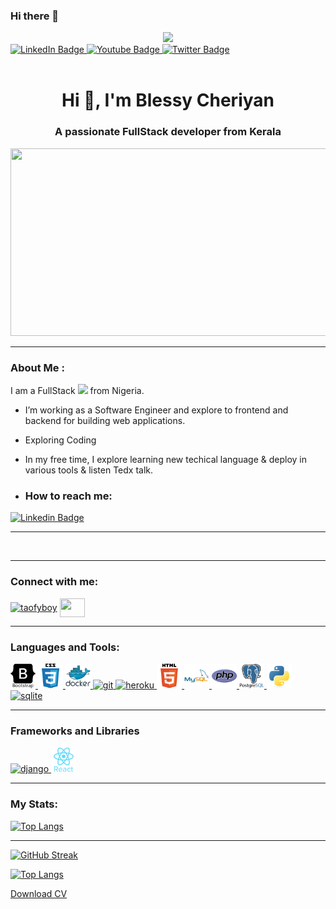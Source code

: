 ### Hi there 👋
<!--
**blessycheriyan/blessycheriyan** is a ✨ _special_ ✨ repository because its `README.md` (this file) appears on your GitHub profile.

Here are some ideas to get you started:

- 🔭 I’m currently working on ...
- 🌱 I’m currently learning ...
- 👯 I’m looking to collaborate on ...
- 🤔 I’m looking for help with ...
- 💬 Ask me about ...
- 📫 How to reach me: ...
- 😄 Pronouns: ...
- ⚡ Fun fact: ...
-->
<!--- Header Gif --->

<div id="header" align="center">
  <img src="https://media.giphy.com/media/fvx95jkua5th3YeThr/giphy.gif" width="300"/>
</div>

<!--- Social Badge --->
<div id="badges">
  <a href="your-linkedin-URL">
    <img src="https://img.shields.io/badge/LinkedIn-blue?style=for-the-badge&logo=linkedin&logoColor=white" alt="LinkedIn Badge"/>
  </a>
  <a href="your-youtube-URL">
    <img src="https://img.shields.io/badge/YouTube-red?style=for-the-badge&logo=youtube&logoColor=white" alt="Youtube Badge"/>
  </a>
  <a href="your-twitter-URL">
    <img src="https://img.shields.io/badge/Twitter-blue?style=for-the-badge&logo=twitter&logoColor=white" alt="Twitter Badge"/>
  </a>
</div>

<!--- Github Profile Views Counter --->

<img src="https://komarev.com/ghpvc/?username=your-github-username&style=flat-square&color=blue" alt=""/>



<!--- Github Profile Views Counter --->
<h1 align="center">Hi 👋, I'm Blessy Cheriyan</h1>
<h3 align="center">A passionate FullStack developer from Kerala</h3>


<div align="center">
  <img src="https://media.giphy.com/media/dWesBcTLavkZuG35MI/giphy.gif" width="600" height="300"/>
</div>

---

<h3 align="left">About Me :</h3>

I am a FullStack  <img src="https://media.giphy.com/media/WUlplcMpOCEmTGBtBW/giphy.gif" width="30"> from Nigeria.

- I’m working as a Software Engineer and explore to frontend and backend for building web applications.

- Exploring Coding

-  In my free time, I explore learning new techical language & deploy in various tools & listen Tedx talk.

- <h3 align="left">How to reach me:</h3>
[![Linkedin Badge](https://img.shields.io/badge/LinkedIn-blue?style=for-the-badge&logo=linkedin&logoColor=white)](www.linkedin.com/in/blessy-cheriyan/)

---

<p align="left"> <a href="https://twitter.com/" target="blank"><img src="https://img.shields.io/twitter/follow/taofyboy?logo=twitter&style=for-the-badge" alt="" /></a> </p>

---

<h3 align="left">Connect with me:</h3>
<p align="left">
<a href="https://twitter.com/" target="blank"><img align="center" src="https://raw.githubusercontent.com/rahuldkjain/github-profile-readme-generator/master/src/images/icons/Social/twitter.svg" alt="taofyboy" height="30" width="40" /></a>
<a href="https://linkedin.com/in/linkedin.com/in/adedoyin-okutade-317a39100" target="blank"><img align="center" src="https://raw.githubusercontent.com/rahuldkjain/github-profile-readme-generator/master/src/images/icons/Social/linked-in-alt.svg" alt="" height="30" width="40" /></a></p>

---

<h3 align="left">Languages and Tools:</h3>
<p align="left"> <a href="https://getbootstrap.com" target="_blank" rel="noreferrer"> <img src="https://raw.githubusercontent.com/devicons/devicon/master/icons/bootstrap/bootstrap-plain-wordmark.svg" alt="bootstrap" width="40" height="40"/> </a> <a href="https://www.w3schools.com/css/" target="_blank" rel="noreferrer"> <img src="https://raw.githubusercontent.com/devicons/devicon/master/icons/css3/css3-original-wordmark.svg" alt="css3" width="40" height="40"/> </a>  </a> <a href="https://www.docker.com/" target="_blank" rel="noreferrer"> <img src="https://raw.githubusercontent.com/devicons/devicon/master/icons/docker/docker-original-wordmark.svg" alt="docker" width="40" height="40"/> </a> <a href="https://git-scm.com/" target="_blank" rel="noreferrer"> <img src="https://www.vectorlogo.zone/logos/git-scm/git-scm-icon.svg" alt="git" width="40" height="40"/> </a> <a href="https://heroku.com" target="_blank" rel="noreferrer"> <img src="https://www.vectorlogo.zone/logos/heroku/heroku-icon.svg" alt="heroku" width="40" height="40"/> </a> <a href="https://www.w3.org/html/" target="_blank" rel="noreferrer"> <img src="https://raw.githubusercontent.com/devicons/devicon/master/icons/html5/html5-original-wordmark.svg" alt="html5" width="40" height="40"/> </a> <a href="https://www.mysql.com/" target="_blank" rel="noreferrer"> <img src="https://raw.githubusercontent.com/devicons/devicon/master/icons/mysql/mysql-original-wordmark.svg" alt="mysql" width="40" height="40"/> </a> <a href="https://www.php.net" target="_blank" rel="noreferrer"> <img src="https://raw.githubusercontent.com/devicons/devicon/master/icons/php/php-original.svg" alt="php" width="40" height="40"/> </a> <a href="https://www.postgresql.org" target="_blank" rel="noreferrer"> <img src="https://raw.githubusercontent.com/devicons/devicon/master/icons/postgresql/postgresql-original-wordmark.svg" alt="postgresql" width="40" height="40"/> </a> <a href="https://www.python.org" target="_blank" rel="noreferrer"> <img src="https://raw.githubusercontent.com/devicons/devicon/master/icons/python/python-original.svg" alt="python" width="40" height="40"/> </a>  <a href="https://www.sqlite.org/" target="_blank" rel="noreferrer"> <img src="https://www.vectorlogo.zone/logos/sqlite/sqlite-icon.svg" alt="sqlite" width="40" height="40"/> </a> 


---
<h3 align="left">Frameworks and Libraries</h3><p>

<a href="https://www.djangoproject.com/" target="_blank" rel="noreferrer"> <img src="https://cdn.worldvectorlogo.com/logos/django.svg" alt="django" width="40" height="40"/>
<a href="https://reactjs.org/" target="_blank" rel="noreferrer"> <img src="https://raw.githubusercontent.com/devicons/devicon/master/icons/react/react-original-wordmark.svg" alt="react" width="40" height="40"/> </a>



---

<h3 align="left">My Stats:</h3><p>

<!--- <p><img align="left" src="https://github-readme-stats.vercel.app/api/top-langs?username=copatech&show_icons=true&locale=en&layout=compact&theme=radical" alt="copatech" /></p>  --->

<!--- <p>&nbsp;<img align="center" src="https://github-readme-stats.vercel.app/api?username=copatech&show_icons=true&locale=en&theme=radical" alt="copatech" /></p> --->

[![Top Langs](https://github-readme-stats.vercel.app/api/top-langs/?username=copatech&theme=radical)](https://github.com/anuraghazra/github-readme-stats)

---

[![GitHub Streak](https://streak-stats.demolab.com/?user=copatech&theme=dark)](https://git.io/streak-stats)

[![Top Langs](https://github-readme-stats.vercel.app/api/top-langs/?username=copatech&layout=compact&theme=vision-friendly-dark)](https://github.com/anuraghazra/github-readme-stats)

<i class="fas fa-file-pdf"></i>
<a href="#" class="btn btn-default btn-xl">Download CV</a>
